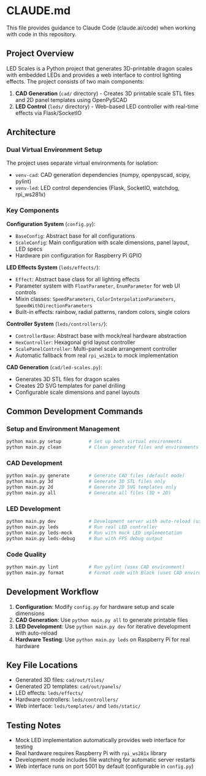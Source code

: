 # CLAUDE.md

This file provides guidance to Claude Code (claude.ai/code) when working with code in this repository.

## Project Overview

LED Scales is a Python project that generates 3D-printable dragon scales with embedded LEDs and provides a web interface to control lighting effects. The project consists of two main components:

1. **CAD Generation** (`cad/` directory) - Creates 3D printable scale STL files and 2D panel templates using OpenPySCAD
2. **LED Control** (`leds/` directory) - Web-based LED controller with real-time effects via Flask/SocketIO

## Architecture

### Dual Virtual Environment Setup
The project uses separate virtual environments for isolation:
- `venv-cad`: CAD generation dependencies (numpy, openpyscad, scipy, pylint)
- `venv-led`: LED control dependencies (Flask, SocketIO, watchdog, rpi_ws281x)

### Key Components

**Configuration System** (`config.py`):
- `BaseConfig`: Abstract base for all configurations
- `ScaleConfig`: Main configuration with scale dimensions, panel layout, LED specs
- Hardware pin configuration for Raspberry Pi GPIO

**LED Effects System** (`leds/effects/`):
- `Effect`: Abstract base class for all lighting effects
- Parameter system with `FloatParameter`, `EnumParameter` for web UI controls
- Mixin classes: `SpeedParameters`, `ColorInterpolationParameters`, `SpeedWithDirectionParameters`
- Built-in effects: rainbow, radial patterns, random colors, single colors

**Controller System** (`leds/controllers/`):
- `ControllerBase`: Abstract base with mock/real hardware abstraction
- `HexController`: Hexagonal grid layout controller
- `ScalePanelController`: Multi-panel scale arrangement controller
- Automatic fallback from real `rpi_ws281x` to mock implementation

**CAD Generation** (`cad/led-scales.py`):
- Generates 3D STL files for dragon scales
- Creates 2D SVG templates for panel drilling
- Configurable scale dimensions and panel layouts

## Common Development Commands

### Setup and Environment Management
```bash
python main.py setup          # Set up both virtual environments
python main.py clean          # Clean generated files and environments
```

### CAD Development
```bash
python main.py generate       # Generate CAD files (default mode)
python main.py 3d             # Generate 3D STL files only
python main.py 2d             # Generate 2D SVG templates only
python main.py all            # Generate all files (3D + 2D)
```

### LED Development
```bash
python main.py dev            # Development server with auto-reload (uses mock LEDs)
python main.py leds           # Run real LED controller
python main.py leds-mock      # Run with mock LED implementation
python main.py leds-debug     # Run with FPS debug output
```

### Code Quality
```bash
python main.py lint           # Run pylint (uses CAD environment)
python main.py format         # Format code with Black (uses CAD environment)
```

## Development Workflow

1. **Configuration**: Modify `config.py` for hardware setup and scale dimensions
2. **CAD Generation**: Use `python main.py all` to generate printable files
3. **LED Development**: Use `python main.py dev` for iterative development with auto-reload
4. **Hardware Testing**: Use `python main.py leds` on Raspberry Pi for real hardware

## Key File Locations
- Generated 3D files: `cad/out/tiles/`
- Generated 2D templates: `cad/out/panels/`
- LED effects: `leds/effects/`
- Hardware controllers: `leds/controllers/`
- Web interface: `leds/templates/` and `leds/static/`

## Testing Notes
- Mock LED implementation automatically provides web interface for testing
- Real hardware requires Raspberry Pi with `rpi_ws281x` library
- Development mode includes file watching for automatic server restarts
- Web interface runs on port 5001 by default (configurable in `config.py`)